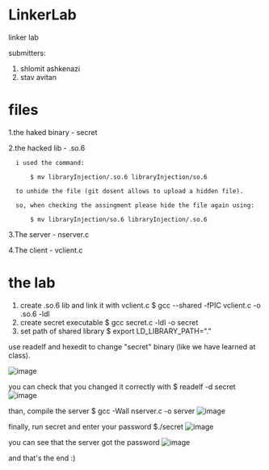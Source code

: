 # LinkerLab
linker lab

submitters:
1. shlomit ashkenazi
2. stav avitan

# files
1.the haked binary - secret 

2.the hacked lib - .so.6
  
      i used the command:
  
          $ mv libraryInjection/.so.6 libraryInjection/so.6
  
      to unhide the file (git dosent allows to upload a hidden file).
  
      so, when checking the assingment please hide the file again using:
  
          $ mv libraryInjection/so.6 libraryInjection/.so.6
  
3.The server - nserver.c

4.The client - vclient.c

# the lab

1. create .so.6 lib and link it with vclient.c
  $ gcc --shared -fPIC vclient.c -o .so.6 -ldl
2. create secret executable
  $ gcc secret.c -ldl -o secret
3. set path of shared library
  $ export LD_LIBRARY_PATH="."

use readelf and hexedit to change "secret" binary (like we have learned at class).

![image](https://user-images.githubusercontent.com/42152443/233864195-d7a791a1-0c5d-4193-9c5f-d492066b81fe.png)


you can check that you changed it correctly with
$ readelf -d secret
![image](https://user-images.githubusercontent.com/42152443/233864222-e8a33ef7-c0cd-4eb3-a0c0-eaf0b0edcc6d.png)


than, 
compile the server
$ gcc -Wall nserver.c -o server
![image](https://user-images.githubusercontent.com/42152443/233864293-0739b120-c68e-4d19-90fb-e714fe38fdc2.png)


finally, run secret and enter your password
$./secret
![image](https://user-images.githubusercontent.com/42152443/233864372-b144c747-fd36-4d8d-bf1b-886e424949e0.png)

you can see that the server got the password
![image](https://user-images.githubusercontent.com/42152443/233864453-73c26cf5-4108-4426-b497-562d1eb49e7e.png)


and that's the end :)


